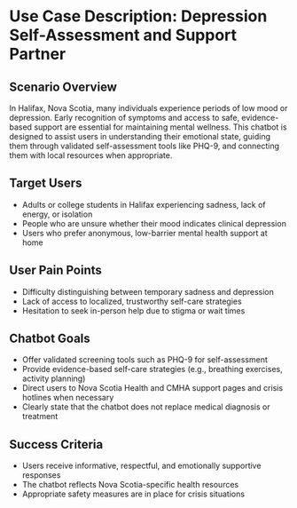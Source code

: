 # Use Case Description: Depression Self-Assessment and Support Partner

## Scenario Overview
In Halifax, Nova Scotia, many individuals experience periods of low mood or depression. Early recognition of symptoms and access to safe, evidence-based support are essential for maintaining mental wellness. This chatbot is designed to assist users in understanding their emotional state, guiding them through validated self-assessment tools like PHQ-9, and connecting them with local resources when appropriate.

## Target Users
- Adults or college students in Halifax experiencing sadness, lack of energy, or isolation
- People who are unsure whether their mood indicates clinical depression
- Users who prefer anonymous, low-barrier mental health support at home

## User Pain Points
- Difficulty distinguishing between temporary sadness and depression
- Lack of access to localized, trustworthy self-care strategies
- Hesitation to seek in-person help due to stigma or wait times

## Chatbot Goals
- Offer validated screening tools such as PHQ-9 for self-assessment
- Provide evidence-based self-care strategies (e.g., breathing exercises, activity planning)
- Direct users to Nova Scotia Health and CMHA support pages and crisis hotlines when necessary
- Clearly state that the chatbot does not replace medical diagnosis or treatment

## Success Criteria
- Users receive informative, respectful, and emotionally supportive responses
- The chatbot reflects Nova Scotia-specific health resources
- Appropriate safety measures are in place for crisis situations